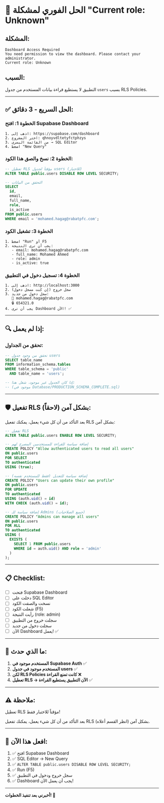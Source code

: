# 🚨 **الحل الفوري لمشكلة "Current role: Unknown"**

## **المشكلة:**
```
Dashboard Access Required
You need permission to view the dashboard. Please contact your administrator.
Current role: Unknown
```

## **السبب:**
التطبيق لا يستطيع قراءة بيانات المستخدم من جدول `users` بسبب RLS Policies.

---

## **✅ الحل السريع - 3 دقائق:**

### **الخطوة 1: افتح Supabase Dashboard**
```
1. اذهب إلى: https://supabase.com/dashboard
2. اختر المشروع: qhnoyvdltetyfctphzys
3. من القائمة اليسرى → SQL Editor
4. اضغط "New Query"
```

### **الخطوة 2: نسخ والصق هذا الكود:**

```sql
-- تعطيل RLS مؤقتاً لجدول users (للاختبار)
ALTER TABLE public.users DISABLE ROW LEVEL SECURITY;

-- التحقق من البيانات
SELECT 
  id,
  email,
  full_name,
  role,
  is_active
FROM public.users
WHERE email = 'mohamed.hagag@rabatpfc.com';
```

### **الخطوة 3: تشغيل الكود**
```
1. اضغط "Run" أو F5
2. يجب أن ترى النتيجة:
   - email: mohamed.hagag@rabatpfc.com
   - full_name: Mohamed Ahmed
   - role: admin
   - is_active: true
```

### **الخطوة 4: تسجيل دخول في التطبيق**
```
1. اذهب إلى: http://localhost:3000
2. سجل خروج (إن كنت مسجل دخول)
3. سجل دخول من جديد:
   📧 mohamed.hagag@rabatpfc.com
   🔒 654321.0
4. يجب أن ترى Dashboard الآن! ✅
```

---

## **🔍 إذا لم يعمل:**

### **تحقق من الجداول:**

```sql
-- تحقق من وجود جدول users
SELECT table_name 
FROM information_schema.tables 
WHERE table_schema = 'public' 
  AND table_name = 'users';

-- إذا كان الجدول غير موجود، شغل هذا:
-- (موجود في Database/PRODUCTION_SCHEMA_COMPLETE.sql)
```

---

## **🛡️ تفعيل RLS بشكل آمن (لاحقاً):**

بعد التأكد من أن كل شيء يعمل، يمكنك تفعيل RLS بشكل آمن:

```sql
-- تفعيل RLS
ALTER TABLE public.users ENABLE ROW LEVEL SECURITY;

-- إضافة سياسة للقراءة للمستخدمين المصرح لهم
CREATE POLICY "Allow authenticated users to read all users"
ON public.users
FOR SELECT
TO authenticated
USING (true);

-- إضافة سياسة للتعديل (فقط للمستخدم نفسه)
CREATE POLICY "Users can update their own profile"
ON public.users
FOR UPDATE
TO authenticated
USING (auth.uid() = id)
WITH CHECK (auth.uid() = id);

-- إضافة سياسة للـ Admins (جميع الصلاحيات)
CREATE POLICY "Admins can manage all users"
ON public.users
FOR ALL
TO authenticated
USING (
  EXISTS (
    SELECT 1 FROM public.users
    WHERE id = auth.uid() AND role = 'admin'
  )
);
```

---

## **📋 Checklist:**

- [ ] فتحت Supabase Dashboard
- [ ] دخلت على SQL Editor
- [ ] نسخت والصقت الكود
- [ ] شغلت الكود (F5)
- [ ] رأيت النتيجة (role: admin)
- [ ] سجلت خروج من التطبيق
- [ ] سجلت دخول من جديد
- [ ] الآن Dashboard يعمل! ✅

---

## **🎯 ما الذي حدث:**

1. **المستخدم موجود في Supabase Auth** ✅
2. **المستخدم موجود في جدول users** ✅  
3. **لكن RLS Policies كانت تمنع القراءة** ❌
4. **تعطيل RLS → الآن التطبيق يستطيع القراءة** ✅

---

## **⚠️ ملاحظة:**

تعطيل RLS مؤقتاً للاختبار فقط! 

بعد التأكد من أن كل شيء يعمل، يمكنك تفعيل RLS بشكل آمن (انظر القسم أعلاه).

---

## **🚀 افعل هذا الآن:**

1. ✅ افتح Supabase Dashboard
2. ✅ SQL Editor → New Query
3. ✅ `ALTER TABLE public.users DISABLE ROW LEVEL SECURITY;`
4. ✅ Run (F5)
5. ✅ سجل خروج ودخول في التطبيق
6. ✅ Dashboard يجب أن يعمل الآن!

---

**أخبرني بعد تنفيذ الخطوات! 🎯**

